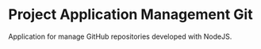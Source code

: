 # Project Application Management Git

 Application for manage GitHub repositories developed with NodeJS.

 
 
